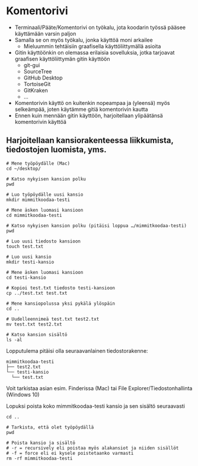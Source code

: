 # Komentorivi
* Terminaali/Pääte/Komentorivi on työkalu, jota koodarin työssä pääsee käyttämään varsin paljon
* Samalla se on myös työkalu, jonka käyttöä moni arkailee
  * Mieluummin tehtäisiin graafisella käyttöliittymällä asioita
* Gitin käyttöönkin on olemassa erilaisia sovelluksia, jotka tarjoavat graafisen käyttöliittymän gitin käyttöön
  * git-gui
  * SourceTree
  * GitHub Desktop
  * TortoiseGit
  * GitKraken
  * …
* Komentorivin käyttö on kuitenkin nopeampaa ja (yleensä) myös selkeämpää, joten käytämme gitiä komentorivin kautta
* Ennen kuin mennään gitin käyttöön, harjoitellaan ylipäätänsä komentorivin käyttöä

## Harjoitellaan kansiorakenteessa liikkumista, tiedostojen luomista, yms.
```
# Mene työpöydälle (Mac)
cd ~/desktop/

# Katso nykyisen kansion polku
pwd

# Luo työpöydälle uusi kansio
mkdir mimmitkoodaa-testi

# Mene äsken luomasi kansioon
cd mimmitkoodaa-testi

# Katso nykyisen kansion polku (pitäisi loppua …/mimmitkoodaa-testi)
pwd

# Luo uusi tiedosto kansioon
touch test.txt

# Luo uusi kansio
mkdir testi-kansio

# Mene äsken luomasi kansioon
cd testi-kansio

# Kopioi test.txt tiedosto testi-kansioon
cp ../test.txt test.txt

# Mene kansiopolussa yksi pykälä ylöspäin
cd ..

# Uudelleennimeä test.txt test2.txt
mv test.txt test2.txt

# Katso kansion sisältö
ls -al
```

Lopputulema pitäisi olla seuraavanlainen tiedostorakenne:
```
mimmitkoodaa-testi
├── test2.txt
└── testi-kansio
  └── test.txt
```
Voit tarkistaa asian esim. Finderissa (Mac) tai File Explorer/Tiedostonhallinta (Windows 10)

Lopuksi poista koko mimmitkoodaa-testi kansio ja sen sisältö seuraavasti
```
cd ..

# Tarkista, että olet työpöydällä
pwd

# Poista kansio ja sisältö
# -r = recursively eli poistaa myös alakansiot ja niiden sisällöt
# -f = force eli ei kysele poistetaanko varmasti
rm -rf mimmitkoodaa-testi
```
